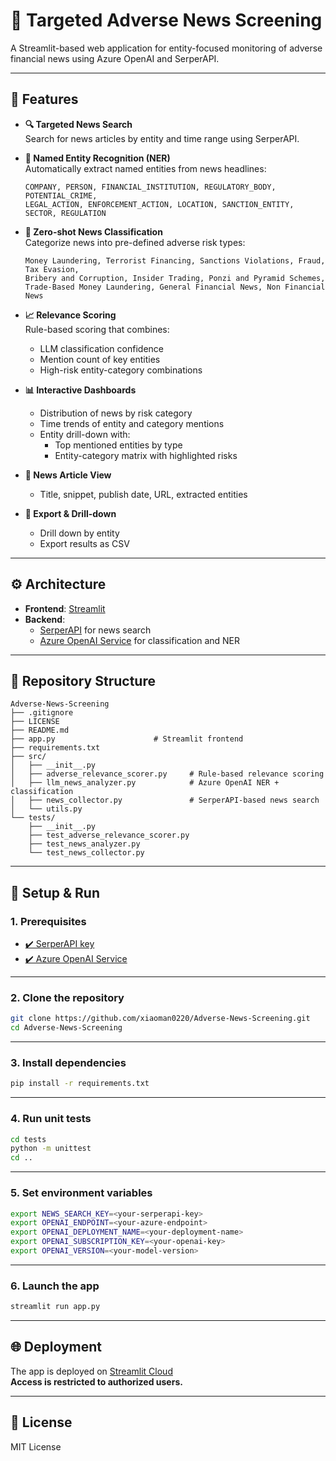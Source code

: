 # 🎯 Targeted Adverse News Screening

A Streamlit-based web application for entity-focused monitoring of adverse financial news using Azure OpenAI and SerperAPI.

---

## 🚀 Features

- **🔍 Targeted News Search**  
  Search for news articles by entity and time range using SerperAPI.

- **🧠 Named Entity Recognition (NER)**  
  Automatically extract named entities from news headlines:
  ```
  COMPANY, PERSON, FINANCIAL_INSTITUTION, REGULATORY_BODY, POTENTIAL_CRIME,
  LEGAL_ACTION, ENFORCEMENT_ACTION, LOCATION, SANCTION_ENTITY, SECTOR, REGULATION
  ```

- **📂 Zero-shot News Classification**  
  Categorize news into pre-defined adverse risk types:
  ```
  Money Laundering, Terrorist Financing, Sanctions Violations, Fraud, Tax Evasion,
  Bribery and Corruption, Insider Trading, Ponzi and Pyramid Schemes,
  Trade-Based Money Laundering, General Financial News, Non Financial News
  ```

- **📈 Relevance Scoring**  
  Rule-based scoring that combines:
  - LLM classification confidence
  - Mention count of key entities
  - High-risk entity-category combinations

- **📊 Interactive Dashboards**
  - Distribution of news by risk category
  - Time trends of entity and category mentions
  - Entity drill-down with:
    - Top mentioned entities by type
    - Entity-category matrix with highlighted risks

- **📰 News Article View**
  - Title, snippet, publish date, URL, extracted entities

- **💾 Export & Drill-down**
  - Drill down by entity
  - Export results as CSV

---

## ⚙️ Architecture

- **Frontend**: [Streamlit](https://streamlit.io/)
- **Backend**:
  - [SerperAPI](https://serper.dev/) for news search
  - [Azure OpenAI Service](https://learn.microsoft.com/en-us/azure/ai-services/openai/) for classification and NER

---

## 📁 Repository Structure

```
Adverse-News-Screening
├── .gitignore
├── LICENSE
├── README.md
├── app.py                      # Streamlit frontend
├── requirements.txt
├── src/
│   ├── __init__.py
│   ├── adverse_relevance_scorer.py     # Rule-based relevance scoring
│   ├── llm_news_analyzer.py            # Azure OpenAI NER + classification
│   ├── news_collector.py               # SerperAPI-based news search
│   └── utils.py
└── tests/
    ├── __init__.py
    ├── test_adverse_relevance_scorer.py
    ├── test_news_analyzer.py
    └── test_news_collector.py
```

---

## 🧪 Setup & Run

### 1. Prerequisites

- [✔️ SerperAPI key](https://serper.dev/)
- [✔️ Azure OpenAI Service](https://learn.microsoft.com/en-us/azure/ai-services/openai/how-to/create-resource?pivots=web-portal)

---

### 2. Clone the repository

```bash
git clone https://github.com/xiaoman0220/Adverse-News-Screening.git
cd Adverse-News-Screening
```

---

### 3. Install dependencies

```bash
pip install -r requirements.txt
```

---

### 4. Run unit tests

```bash
cd tests
python -m unittest
cd ..
```

---

### 5. Set environment variables

```bash
export NEWS_SEARCH_KEY=<your-serperapi-key>
export OPENAI_ENDPOINT=<your-azure-endpoint>
export OPENAI_DEPLOYMENT_NAME=<your-deployment-name>
export OPENAI_SUBSCRIPTION_KEY=<your-openai-key>
export OPENAI_VERSION=<your-model-version>
```

---

### 6. Launch the app

```bash
streamlit run app.py
```

---

## 🌐 Deployment
The app is deployed on [Streamlit Cloud](https://xiaoman0220-adverse-news-screening-app-pi60gp.streamlit.app/)  
**Access is restricted to authorized users.**

---

## 📄 License

MIT License